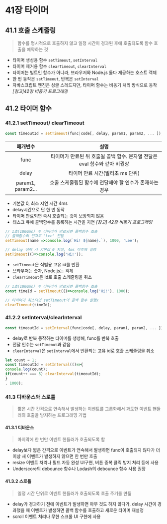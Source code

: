 # 41장 타이머

## 41.1 호출 스케줄링
> 함수를 명시적으로 호출하지 않고 일정 시간이 경과된 후에 호출되도록 함수 호출을 예약하는 것

- 타이머 생성용 함수 `setTimeout`, `setInterval`
- 타이머 제거용 함수 `clearTimeout`, `clearInterval`
- 타이머는  빌트인 함수가 아니라, 브라우저와 Node.js 둘다 제공하는 호스트 객체
- 한 번 동작은  `setTimeout`, 반복은 `setInterval`
- 자바스크립트 엔진은 싱글 스레드지만, 타이머 함수는 비동기 처리 방식으로 동작 _[참고]42장 비동기 프로그래밍_


## 41.2 타이머 함수
### 41.2.1 setTimeout/ clearTimeout

```js
const timeoutId = setTimeout(func|code[, delay, param1, param2, ... ]);
```

|매개변수|설명|
|:---:|:---:|
|func|타이머가 만료된 뒤 호출될 콜백 함수. 문자열 전달은 eval 함수와 같아 비권장|
|delay| 타이머 만료 시간(밀리초 ms 단위) |
|param1, param2...|호출 스케줄링된 함수에 전달해야 할 인수가 존재하는 경우|
- 기본값 0, 최소 지연 시간 4ms
- delay시간으로 단 한 번 동작
- 타이머 만료되면 즉시 호출되는 것이 보장되지 않음
- 태스크 큐에 콜백함수를 등록하는 시간을 지연  _[참고] 42장 비동기 프로그래밍_  

```js
// 1초(1000ms) 후 타이머가 만료되면 콜백함수 호출
// 콜백함수의 인자로 'Lee' 전달
setTimeout(name =>console.log(`Hi! ${name}.`), 1000, 'Lee'); 

// delay 생략 시 기본값 0 지정, 4ms 이후에 실행
setTimeout(()=>console.log('Hi!')); 
```

- `setTimeout`은 식별용 고유 id를 반환
- 브라우저는 숫자, Node.js는 객체
- `clearTimeout`은 id로 호출 스케줄링을 취소
```js
// 1초(1000ms) 후 타이머가 만료되면 콜백함수 호출
const timeId = setTimeout(()=>console.log('Hi!'), 1000); 

// 타이머가 취소되면 setTimeout의 콜백 함수 실행x
clearTimeout(timeId); 
```

### 41.2.2 setInterval/clearInterval
```js
const timeoutId = setInterval(func|code[, delay, param1, param2, ... ]);
```
- delay로 반복 동작하는 타이머를 생성해, func를 반복 호출
- 전달 인수는 `setTimeout`과 같음
- `clearInterval`은 `setInterval`에서 반환되는 고유 id로 호출 스케줄링을 취소
```js
let count = 1;
const timeoutId = setInterval(()=>{
console.log(count);
if(count++ === 5) clearInterval(timeoutId);
}
, 1000);
```
### 41.3 디바운스와 스로틀
> 짧은 시간 간격으로 연속해서 발생하는 이벤트를 그룹화해서 과도한 이벤트 핸들러의 호출을 방지하는 프로그래밍 기법

#### 41.3.1 디바운스
> 마지막에 한 번만 이벤트 핸들러가 호출되도록 함
- delay보다 짧은 간격으로 이벤트가 연속해서 발생하면 func이 호출되지 않다가 더 이상 새 이벤트가 발생하지 않으면 한 번만 호출
- resize 이벤트 처리나 필드 자동 완성 UI구현, 버튼 중복 클릭 방지 처리  등에 사용
- Underscore의 debounce 함수나 Lodash의 debounce 함수 사용 권장

#### 41.3.2 스로틀
> 일정 시간 단위로 이벤트 핸들러가 호출되도록 호출 주기를 만듦
- delay가 경과하기 전에 이벤트가 발생하면 아무 것도 하지 않다가, delay 시간이 경과했을 때 이벤트가 발생하면 콜백 함수를 호출하고 새로운 타이머 재설정
- scroll 이벤트 처리나 무한 스크롤 UI 구현에 사용
